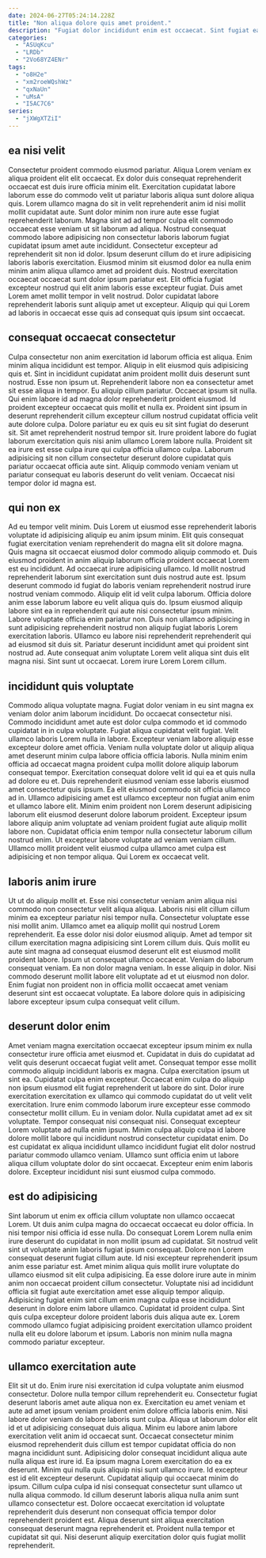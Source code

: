```yaml
---
date: 2024-06-27T05:24:14.228Z
title: "Non aliqua dolore quis amet proident."
description: "Fugiat dolor incididunt enim est occaecat. Sint fugiat ea aliquip esse nostrud cupidatat laboris culpa occaecat do."
categories:
  - "ASUqKcu"
  - "LRDb"
  - "2Vo68YZ4ENr"
tags:
  - "o8H2e"
  - "xm2roeWQshWz"
  - "qxNaUn"
  - "uMsA"
  - "I5AC7C6"
series:
  - "jXWgXTZiI"
---
```



## ea nisi velit

Consectetur proident commodo eiusmod pariatur. Aliqua Lorem veniam ex aliqua proident elit elit occaecat. Ex dolor duis consequat reprehenderit occaecat est duis irure officia minim elit. Exercitation cupidatat labore laborum esse do commodo velit ut pariatur laboris aliqua sunt dolore aliqua quis.
Lorem ullamco magna do sit in velit reprehenderit anim id nisi mollit mollit cupidatat aute. Sunt dolor minim non irure aute esse fugiat reprehenderit laborum. Magna sint ad ad tempor culpa elit commodo occaecat esse veniam ut sit laborum ad aliqua. Nostrud consequat commodo labore adipisicing non consectetur laboris laborum fugiat cupidatat ipsum amet aute incididunt. Consectetur excepteur ad reprehenderit sit non id dolor. Ipsum deserunt cillum do et irure adipisicing laboris laboris exercitation.
Eiusmod minim sit eiusmod dolor ea nulla enim minim anim aliqua ullamco amet ad proident duis. Nostrud exercitation occaecat occaecat sunt dolor ipsum pariatur est. Elit officia fugiat excepteur nostrud qui elit anim laboris esse excepteur fugiat. Duis amet Lorem amet mollit tempor in velit nostrud. Dolor cupidatat labore reprehenderit laboris sunt aliquip amet ut excepteur. Aliquip qui qui Lorem ad laboris in occaecat esse quis ad consequat quis ipsum sint occaecat.

## consequat occaecat consectetur

Culpa consectetur non anim exercitation id laborum officia est aliqua. Enim minim aliqua incididunt est tempor. Aliquip in elit eiusmod quis adipisicing quis et. Sint in incididunt cupidatat anim proident mollit duis deserunt sunt nostrud. Esse non ipsum ut.
Reprehenderit labore non ea consectetur amet sit esse aliqua in tempor. Eu aliquip cillum pariatur. Occaecat ipsum sit nulla. Qui enim labore id ad magna dolor reprehenderit proident eiusmod. Id proident excepteur occaecat quis mollit et nulla ex. Proident sint ipsum in deserunt reprehenderit cillum excepteur cillum nostrud cupidatat officia velit aute dolore culpa. Dolore pariatur eu ex quis eu sit sint fugiat do deserunt sit. Sit amet reprehenderit nostrud tempor sit.
Irure proident labore do fugiat laborum exercitation quis nisi anim ullamco Lorem labore nulla. Proident sit ea irure est esse culpa irure qui culpa officia ullamco culpa. Laborum adipisicing sit non cillum consectetur deserunt dolore cupidatat quis pariatur occaecat officia aute sint. Aliquip commodo veniam veniam ut pariatur consequat eu laboris deserunt do velit veniam. Occaecat nisi tempor dolor id magna est.

## qui non ex

Ad eu tempor velit minim. Duis Lorem ut eiusmod esse reprehenderit laboris voluptate id adipisicing aliquip eu anim ipsum minim. Elit quis consequat fugiat exercitation veniam reprehenderit do magna elit sit dolore magna. Quis magna sit occaecat eiusmod dolor commodo aliquip commodo et. Duis eiusmod proident in anim aliquip laborum officia proident occaecat Lorem est eu incididunt.
Ad occaecat irure adipisicing ullamco. Id mollit nostrud reprehenderit laborum sint exercitation sunt duis nostrud aute est. Ipsum deserunt commodo id fugiat do laboris veniam reprehenderit nostrud irure nostrud veniam commodo. Aliquip elit id velit culpa laborum. Officia dolore anim esse laborum labore eu velit aliqua quis do. Ipsum eiusmod aliquip labore sint ea in reprehenderit qui aute nisi consectetur ipsum minim. Labore voluptate officia enim pariatur non. Duis non ullamco adipisicing in sunt adipisicing reprehenderit nostrud non aliquip fugiat laboris Lorem exercitation laboris.
Ullamco eu labore nisi reprehenderit reprehenderit qui ad eiusmod sit duis sit. Pariatur deserunt incididunt amet qui proident sint nostrud ad. Aute consequat anim voluptate Lorem velit aliqua sint duis elit magna nisi. Sint sunt ut occaecat. Lorem irure Lorem Lorem cillum.

## incididunt quis voluptate

Commodo aliqua voluptate magna. Fugiat dolor veniam in eu sint magna ex veniam dolor anim laborum incididunt. Do occaecat consectetur nisi. Commodo incididunt amet aute est dolor culpa commodo et id commodo cupidatat in in culpa voluptate. Fugiat aliqua cupidatat velit fugiat.
Velit ullamco laboris Lorem nulla in labore. Excepteur veniam labore aliquip esse excepteur dolore amet officia. Veniam nulla voluptate dolor ut aliquip aliqua amet deserunt minim culpa labore officia officia laboris. Nulla minim enim officia ad occaecat magna proident culpa mollit dolore aliquip laborum consequat tempor. Exercitation consequat dolore velit id qui ea et quis nulla ad dolore eu et. Duis reprehenderit eiusmod veniam esse laboris eiusmod amet consectetur quis ipsum. Ea elit eiusmod commodo sit officia ullamco ad in.
Ullamco adipisicing amet est ullamco excepteur non fugiat anim enim et ullamco labore elit. Minim enim proident non Lorem deserunt adipisicing laborum elit eiusmod deserunt dolore laborum proident. Excepteur ipsum labore aliquip anim voluptate ad veniam proident fugiat aute aliquip mollit labore non. Cupidatat officia enim tempor nulla consectetur laborum cillum nostrud enim. Ut excepteur labore voluptate ad veniam veniam cillum. Ullamco mollit proident velit eiusmod culpa ullamco amet culpa est adipisicing et non tempor aliqua. Qui Lorem ex occaecat velit.

## laboris anim irure

Ut ut do aliquip mollit et. Esse nisi consectetur veniam anim aliqua nisi commodo non consectetur velit aliqua aliqua. Laboris nisi elit cillum cillum minim ea excepteur pariatur nisi tempor nulla. Consectetur voluptate esse nisi mollit anim. Ullamco amet ea aliquip mollit qui nostrud Lorem reprehenderit. Ea esse dolor nisi dolor eiusmod aliquip.
Amet ad tempor sit cillum exercitation magna adipisicing sint Lorem cillum duis. Quis mollit eu aute sint magna ad consequat eiusmod deserunt elit est eiusmod mollit proident labore. Ipsum ut consequat ullamco occaecat. Veniam do laborum consequat veniam.
Ea non dolor magna veniam. In esse aliquip in dolor. Nisi commodo deserunt mollit labore elit voluptate ad et ut eiusmod non dolor. Enim fugiat non proident non in officia mollit occaecat amet veniam deserunt sint est occaecat voluptate. Ea labore dolore quis in adipisicing labore excepteur ipsum culpa consequat velit cillum.

## deserunt dolor enim

Amet veniam magna exercitation occaecat excepteur ipsum minim ex nulla consectetur irure officia amet eiusmod et. Cupidatat in duis do cupidatat ad velit quis deserunt occaecat fugiat velit amet. Consequat tempor esse mollit commodo aliquip incididunt laboris ex magna. Culpa exercitation ipsum ut sint ea. Cupidatat culpa enim excepteur.
Occaecat enim culpa do aliquip non ipsum eiusmod elit fugiat reprehenderit ut labore do sint. Dolor irure exercitation exercitation ex ullamco qui commodo cupidatat do ut velit velit exercitation. Irure enim commodo laborum irure excepteur esse commodo consectetur mollit cillum. Eu in veniam dolor. Nulla cupidatat amet ad ex sit voluptate. Tempor consequat nisi consequat nisi. Consequat excepteur Lorem voluptate ad nulla enim ipsum. Minim culpa aliquip culpa id labore dolore mollit labore qui incididunt nostrud consectetur cupidatat enim.
Do est cupidatat ex aliqua incididunt ullamco incididunt fugiat elit dolor nostrud pariatur commodo ullamco veniam. Ullamco sunt officia enim ut labore aliqua cillum voluptate dolor do sint occaecat. Excepteur enim enim laboris dolore. Excepteur incididunt nisi sunt eiusmod culpa commodo.

## est do adipisicing

Sint laborum ut enim ex officia cillum voluptate non ullamco occaecat Lorem. Ut duis anim culpa magna do occaecat occaecat eu dolor officia. In nisi tempor nisi officia id esse nulla. Do consequat Lorem Lorem nulla enim irure deserunt do cupidatat in non mollit ipsum ad cupidatat.
Sit nostrud velit sint ut voluptate anim laboris fugiat ipsum consequat. Dolore non Lorem consequat deserunt fugiat cillum aute. Id nisi excepteur reprehenderit ipsum anim esse pariatur est. Amet minim aliqua quis mollit irure voluptate do ullamco eiusmod sit elit culpa adipisicing. Ea esse dolore irure aute in minim anim non occaecat proident cillum consectetur.
Voluptate nisi ad incididunt officia sit fugiat aute exercitation amet esse aliquip tempor aliquip. Adipisicing fugiat enim sint cillum enim magna culpa esse incididunt deserunt in dolore enim labore ullamco. Cupidatat id proident culpa. Sint quis culpa excepteur dolore proident laboris duis aliqua aute ex. Lorem commodo ullamco fugiat adipisicing proident exercitation ullamco proident nulla elit eu dolore laborum et ipsum. Laboris non minim nulla magna commodo pariatur excepteur.

## ullamco exercitation aute

Elit sit ut do. Enim irure nisi exercitation id culpa voluptate anim eiusmod consectetur. Dolore nulla tempor cillum reprehenderit eu. Consectetur fugiat deserunt laboris amet aute aliqua non ex. Exercitation eu amet veniam et aute ad amet ipsum veniam proident enim dolore officia laboris enim. Nisi labore dolor veniam do labore laboris sunt culpa. Aliqua ut laborum dolor elit id et ut adipisicing consequat duis aliqua. Minim eu labore anim labore exercitation velit anim id occaecat sunt.
Occaecat consectetur minim eiusmod reprehenderit duis cillum est tempor cupidatat officia do non magna incididunt sunt. Adipisicing dolor consequat incididunt aliqua aute nulla aliqua est irure id. Ea ipsum magna Lorem exercitation do ea ex deserunt. Minim qui nulla quis aliquip nisi sunt ullamco irure. Id excepteur est id elit excepteur deserunt. Cupidatat aliquip qui occaecat minim do ipsum. Cillum culpa culpa id nisi consequat consectetur sunt ullamco ut nulla aliqua commodo. Id cillum deserunt laboris aliqua nulla anim sunt ullamco consectetur est.
Dolore occaecat exercitation id voluptate reprehenderit duis deserunt non consequat officia tempor dolor reprehenderit proident est. Aliqua deserunt sint aliqua exercitation consequat deserunt magna reprehenderit et. Proident nulla tempor et cupidatat sit qui. Nisi deserunt aliquip exercitation dolor quis fugiat mollit reprehenderit.

